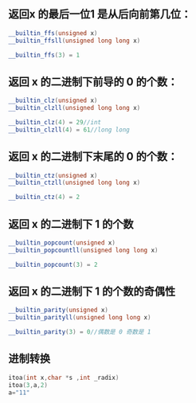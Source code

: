 ## 返回x 的最后一位1 是从后向前第几位：

```c++
__builtin_ffs(unsigned x)
__builtin_ffsll(unsigned long long x)

__builtin_ffs(3) = 1
```


## 返回 x 的二进制下前导的 0 的个数：


```c++
__builtin_clz(unsigned x)
__builtin_clzll(unsigned long long x)

__builtin_clz(4) = 29//int 
__builtin_clzll(4) = 61//long long 
```

## 返回 x 的二进制下末尾的 0 的个数：
```c++
__builtin_ctz(unsigned x)
__builtin_ctzll(unsigned long long x)

__builtin_ctz(4) = 2
```

## 返回 x 的二进制下 1 的个数
```c++
__builtin_popcount(unsigned x)
__builtin_popcountll(unsigned long long x)

__builtin_popcount(3) = 2
```

## 返回 x 的二进制下 1 的个数的奇偶性

```c++
__builtin_parity(unsigned x)
__builtin_parityll(unsigned long long x)

__builtin_parity(3) = 0//偶数是 0 奇数是 1

```

## 进制转换

```c++
itoa(int x,char *s ,int _radix)
itoa(3,a,2)
a="11"
```

